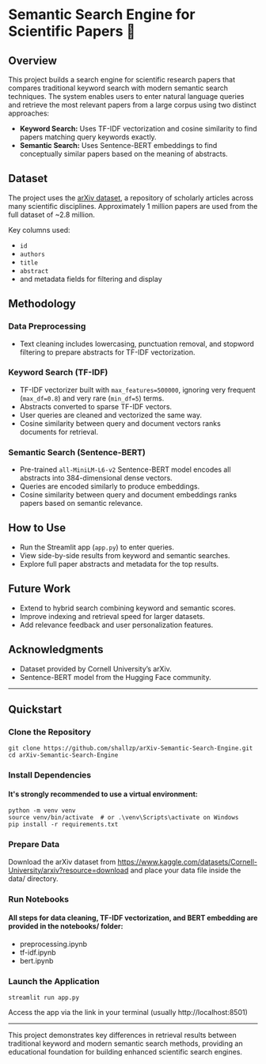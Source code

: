 # Semantic Search Engine for Scientific Papers 🔬

## Overview
This project builds a search engine for scientific research papers that compares traditional keyword search with modern semantic search techniques. The system enables users to enter natural language queries and retrieve the most relevant papers from a large corpus using two distinct approaches:
- **Keyword Search:** Uses TF-IDF vectorization and cosine similarity to find papers matching query keywords exactly.
- **Semantic Search:** Uses Sentence-BERT embeddings to find conceptually similar papers based on the meaning of abstracts.

## Dataset
The project uses the [arXiv dataset](https://www.kaggle.com/datasets/Cornell-University/arxiv?resource=download), a repository of scholarly articles across many scientific disciplines. Approximately 1 million papers are used from the full dataset of ~2.8 million.

Key columns used:
- `id`
- `authors`
- `title`
- `abstract`
- and metadata fields for filtering and display

## Methodology

### Data Preprocessing
- Text cleaning includes lowercasing, punctuation removal, and stopword filtering to prepare abstracts for TF-IDF vectorization.

### Keyword Search (TF-IDF)
- TF-IDF vectorizer built with `max_features=500000`, ignoring very frequent (`max_df=0.8`) and very rare (`min_df=5`) terms.
- Abstracts converted to sparse TF-IDF vectors.
- User queries are cleaned and vectorized the same way.
- Cosine similarity between query and document vectors ranks documents for retrieval.

### Semantic Search (Sentence-BERT)
- Pre-trained `all-MiniLM-L6-v2` Sentence-BERT model encodes all abstracts into 384-dimensional dense vectors.
- Queries are encoded similarly to produce embeddings.
- Cosine similarity between query and document embeddings ranks papers based on semantic relevance.

## How to Use
- Run the Streamlit app (`app.py`) to enter queries.
- View side-by-side results from keyword and semantic searches.
- Explore full paper abstracts and metadata for the top results.

## Future Work
- Extend to hybrid search combining keyword and semantic scores.
- Improve indexing and retrieval speed for larger datasets.
- Add relevance feedback and user personalization features.

## Acknowledgments
- Dataset provided by Cornell University’s arXiv.
- Sentence-BERT model from the Hugging Face community.

---

## Quickstart

### Clone the Repository
```
git clone https://github.com/shallzp/arXiv-Semantic-Search-Engine.git
cd arXiv-Semantic-Search-Engine
```


### Install Dependencies

#### It's strongly recommended to use a virtual environment:
```
python -m venv venv
source venv/bin/activate  # or .\venv\Scripts\activate on Windows
pip install -r requirements.txt
```


### Prepare Data

Download the arXiv dataset from https://www.kaggle.com/datasets/Cornell-University/arxiv?resource=download and place your data file inside the data/ directory.


### Run Notebooks

#### All steps for data cleaning, TF-IDF vectorization, and BERT embedding are provided in the notebooks/ folder:
- preprocessing.ipynb
- tf-idf.ipynb
- bert.ipynb


### Launch the Application
```
streamlit run app.py
```

Access the app via the link in your terminal (usually http://localhost:8501)

---

This project demonstrates key differences in retrieval results between traditional keyword and modern semantic search methods, providing an educational foundation for building enhanced scientific search engines.